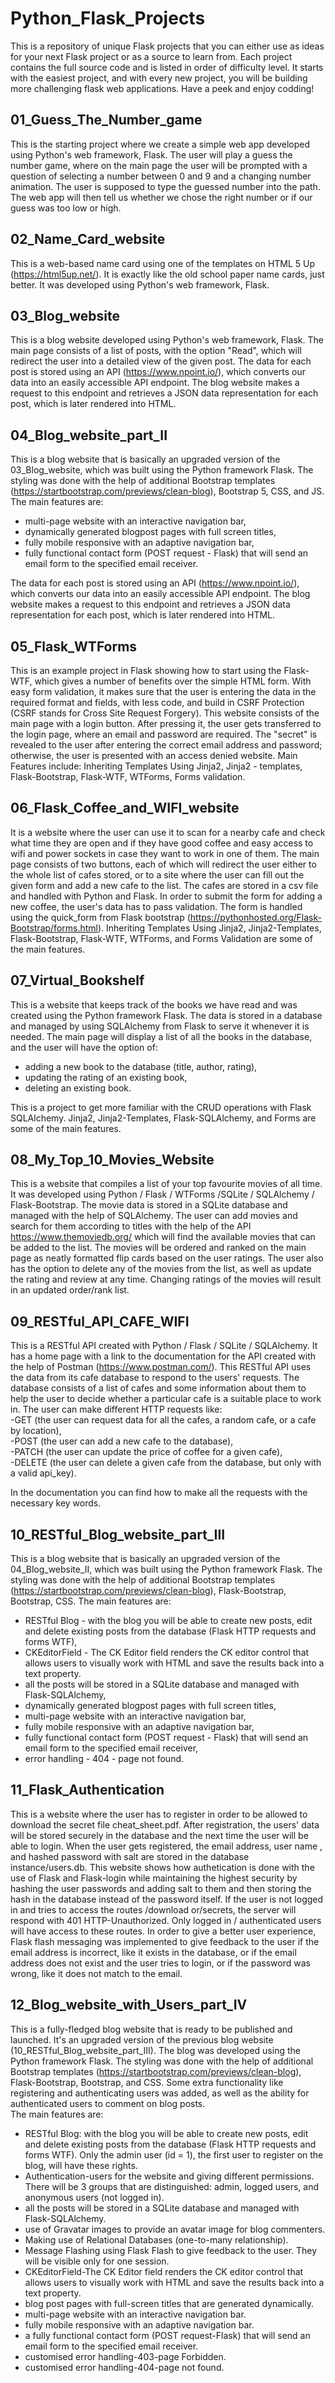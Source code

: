 # Python_Flask_Projects
This is a repository of unique Flask projects that you can either use as ideas for your next Flask project or as a source to learn from. Each project contains the full source code and is listed in order of difficulty level. It starts with the easiest project, and with every new project, you will be building more challenging flask web applications. Have a peek and enjoy codding!


## 01_Guess_The_Number_game
This is the  starting project where we create a simple web app developed using Python's web framework, Flask. The user will play a guess the number game, where on the main page the user will be prompted with a question of selecting a number between 0 and 9 and a changing number animation.
The user is supposed to type the guessed number into the path. The web app will then tell us whether we chose the right number or if our guess was too low or high.

## 02_Name_Card_website
This is a web-based name card using one of the templates on HTML 5 Up (https://html5up.net/).
It is exactly like the old school paper name cards, just better.
It was developed using Python's web framework, Flask.

## 03_Blog_website
This is a blog website developed using Python's web framework, Flask.
The main page consists of a list of posts, with the option "Read", which will redirect the user into a detailed view of the given post.
The data for each post is stored using an API (https://www.npoint.io/), which converts our data into an easily accessible API endpoint. The blog website makes a request to this endpoint and retrieves a JSON data representation for each post, which is later rendered into HTML.

## 04_Blog_website_part_II
This is a blog website that is basically an upgraded version of the 03_Blog_website, which was built using the Python framework Flask. The styling was done with the help of additional Bootstrap templates (https://startbootstrap.com/previews/clean-blog), Bootstrap 5, CSS, and JS. The main features are:</br>
- multi-page website with an interactive navigation bar,</br>
- dynamically generated blogpost pages with full screen titles,</br>
- fully mobile responsive with an adaptive navigation bar,</br>
- fully functional contact form (POST request - Flask) that will send an email form to the specified email receiver.</br>

The data for each post is stored using an API (https://www.npoint.io/), which converts our data into an easily accessible API endpoint. The blog website makes a request to this endpoint and retrieves a JSON data representation for each post, which is later rendered into HTML.

## 05_Flask_WTForms
This is an example project in Flask showing how to start using the Flask-WTF, which gives a number of benefits over the simple HTML form.
With easy form validation, it makes sure that the user is entering the data in the required format and fields, with less code, and build in CSRF Protection (CSRF stands for Cross Site Request Forgery).
This website consists of the main page with a login button. After pressing it, the user gets transferred to the login page,
where an email and password are required. The "secret" is revealed to the user after entering the correct email address and password; otherwise, the user is presented with an access denied website.
Main Features include: Inheriting Templates Using Jinja2, Jinja2 - templates, Flask-Bootstrap, Flask-WTF, WTForms, Forms validation.

## 06_Flask_Coffee_and_WIFI_website
It is a website where the user can use it to scan for a nearby cafe and check what time they are open and if they have good coffee and easy access to wifi and power sockets in case they want to work in one of them.
The main page consists of two buttons, each of which will redirect the user either to the whole list of cafes stored, or to a site where the user can fill out the given form and add a new cafe to the list.
The cafes are stored in a csv file and handled with Python and Flask.
In order to submit the form for adding a new coffee, the user's data has to pass validation.
The form is handled using the quick_form from Flask bootstrap (https://pythonhosted.org/Flask-Bootstrap/forms.html).
Inheriting Templates Using Jinja2, Jinja2-Templates, Flask-Bootstrap, Flask-WTF, WTForms, and Forms Validation are some of the main features.

## 07_Virtual_Bookshelf
This is a website that keeps track of the books we have read and was created using the Python framework Flask.
The data is stored in a database and managed by using SQLAlchemy from Flask to serve it whenever it is needed.
The main page will display a list of all the books in the database, and the user will have the option of:</br>
- adding a new book to the database (title, author, rating), </br>
- updating the rating of an existing book,</br>
- deleting an existing book.</br>

This is a project to get more familiar with the CRUD operations with Flask SQLAlchemy.
Jinja2, Jinja2-Templates, Flask-SQLAlchemy, and Forms are some of the main features.

## 08_My_Top_10_Movies_Website
This is a website that compiles a list of your top favourite movies of all time.
It was developed using Python / Flask / WTForms /SQLite / SQLAlchemy / Flask-Bootstrap.
The movie data is stored in a SQLite database and managed with the help of SQLAlchemy.
The user can add movies and search for them according to titles with the help of the API 
https://www.themoviedb.org/ which will find the available movies that can be added to the list. The movies will be ordered and ranked on the main page as neatly formatted flip cards based on the user ratings.
The user also has the option to delete any of the movies from the list, as well as update the rating and review at any time. Changing ratings of the movies will result in an updated order/rank list.

## 09_RESTful_API_CAFE_WIFI
This is a RESTful API created with Python / Flask / SQLite / SQLAlchemy.
It has a home page with a link to the documentation for the API created with the help
of Postman (https://www.postman.com/).
This RESTful API uses the data from its cafe database to respond to the users' requests.
The database consists of a list of cafes and some information about them to help the user 
to decide whether a particular cafe is a suitable place to work in.
The user can make different HTTP requests like: </br>
-GET (the user can request data for all the cafes, a random cafe, or a cafe by location), </br>
-POST (the user can add a new cafe to the database), </br>
-PATCH (the user can update the price of coffee for a given cafe), </br>
-DELETE (the user can delete a given cafe from the database, but only with a valid api_key). </br>

In the documentation you can find how to make all the requests with the necessary key words.

## 10_RESTful_Blog_website_part_III
This is a blog website that is basically an upgraded version of the 04_Blog_website_II, which was built using the Python framework Flask. The styling was done with the help of additional Bootstrap templates (https://startbootstrap.com/previews/clean-blog), Flask-Bootstrap, Bootstrap, CSS. The main features are:</br>
- RESTful Blog - with the blog you will be able to create new posts, edit and delete existing posts from the database (Flask HTTP requests and forms WTF),</br>
- CKEditorField - The CK Editor field renders the CK editor control that allows users to visually work with HTML and save the results back into a text property.</br>
- all the posts will be stored in a SQLite database and managed with Flask-SQLAlchemy,</br>
- dynamically generated blogpost pages with full screen titles,</br>
- multi-page website with an interactive navigation bar,</br>
- fully mobile responsive with an adaptive navigation bar,</br>
- fully functional contact form (POST request - Flask) that will send an email form to the specified email receiver,</br>
- error handling - 404 - page not found.</br>


## 11_Flask_Authentication
This is a website where the user has to register in order to be allowed to download the secret file cheat_sheet.pdf.
After registration, the users' data will be stored securely in the database and the next time the user will be able to login.
When the user gets registered, the email address, user name , and hashed password with salt are stored in the database instance/users.db.
This website shows how authetication is done with the use of Flask and Flask-login while maintaining the highest security by hashing the user passwords and adding salt to them and then storing the hash in the database instead of the password itself.
If the user is not logged in and tries to access the routes /download or/secrets, the server will respond with 401 HTTP-Unauthorized. Only logged in / authenticated users will have access to these routes.
In order to give a better user experience, Flask flash messaging was implemented to give feedback to the user if the email address is incorrect, like it exists in the database, or if the email address does not exist and the user tries to login, or if the password was wrong, like it does not match to the email. 

## 12_Blog_website_with_Users_part_IV
This is a fully-fledged blog website that is ready to be published and launched. It's an upgraded version of the previous blog website (10_RESTful_Blog_website_part_III). The blog was developed using the Python framework Flask. The styling was done with the help of additional Bootstrap templates (https://startbootstrap.com/previews/clean-blog), Flask-Bootstrap, Bootstrap, and CSS. Some extra functionality like registering and authenticating users was added, as well as the ability for authenticated users to comment on blog posts. </br>
The main features are:</br>
- RESTful Blog: with the blog you will be able to create new posts, edit and delete existing posts from the database (Flask HTTP requests and forms WTF). Only the admin user (id = 1), the first user to register on the blog, will have these rights. </br>
- Authentication-users for the website and giving different permissions. There will be 3 groups that are distinguished: admin, logged users, and anonymous users (not logged in). </br>
- all the posts will be stored in a SQLite database and managed with Flask-SQLAlchemy.</br>
- use of Gravatar images to provide an avatar image for blog commenters.</br>
- Making use of Relational Databases (one-to-many relationship).</br>
- Message Flashing using Flask Flash to give feedback to the user. They will be visible only for one session. </br>
- CKEditorField-The CK Editor field renders the CK editor control that allows users to visually work with HTML and save the results back into a text property. </br>
- blog post pages with full-screen titles that are generated dynamically. </br>
- multi-page website with an interactive navigation bar.</br>
- fully mobile responsive with an adaptive navigation bar.</br>
- a fully functional contact form (POST request-Flask) that will send an email form to the specified email receiver. </br>
- customised error handling-403-page Forbidden.</br>
- customised error handling-404-page not found.</br> 
